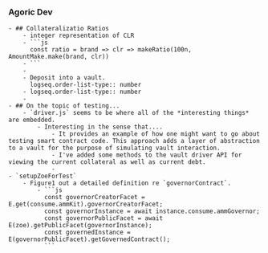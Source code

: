 ### Agoric Dev
	- ## Collateralizatio Ratios
		- integer representation of CLR
		- ```js
		  const ratio = brand => clr => makeRatio(100n, AmountMake.make(brand, clr))
		- ```
		-
		- Deposit into a vault.
		  logseq.order-list-type:: number
		- logseq.order-list-type:: number
		-
	- ## On the topic of testing...
		- `driver.js` seems to be where all of the *interesting things* are embedded.
			- Interesting in the sense that....
				- It provides an example of how one might want to go about testing smart contract code. This approach adds a layer of abstraction to a vault for the purpose of simulating vault interaction.
				- I've added some methods to the vault driver API for viewing the current collateral as well as current debt.
				-
	- `setupZoeForTest`
		- Figure1 out a detailed definition re `governorContract`.
			- ```js
			  const governorCreatorFacet = E.get(consume.ammKit).governorCreatorFacet;
			  const governorInstance = await instance.consume.ammGovernor;
			  const governorPublicFacet = await E(zoe).getPublicFacet(governorInstance);
			  const governedInstance = E(governorPublicFacet).getGovernedContract();
			  ```